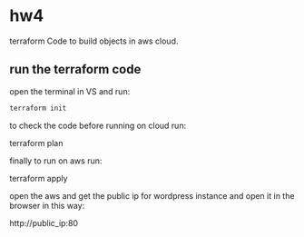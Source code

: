 # hw4
terraform Code to build objects in aws cloud.

## run the terraform code

open the terminal in VS and run:
```bash
terraform init
```

to check the code before running on cloud run:

terraform plan

finally to run on aws run:

terraform apply

open the aws and get the public ip for wordpress instance and open it in the browser in this way:

http://public_ip:80

